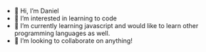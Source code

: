 - 👋 Hi, I’m Daniel
- 👀 I’m interested in learning to code
- 🌱 I’m currently learning javascript and would like to learn other programming languages as well. 
- 💞️ I’m looking to collaborate on anything!


<!---
dannyperez22/dannyperez22 is a ✨ special ✨ repository because its `README.md` (this file) appears on your GitHub profile.
You can click the Preview link to take a look at your changes.
--->
